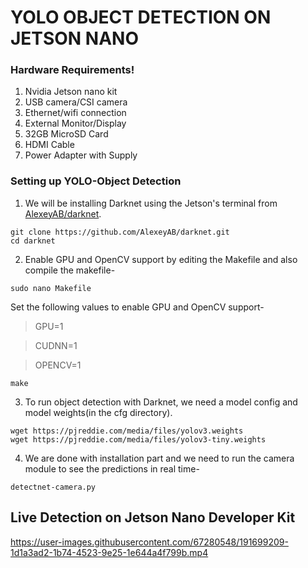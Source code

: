 # YOLO OBJECT DETECTION ON JETSON NANO

### Hardware Requirements!
1. Nvidia Jetson nano kit
2. USB camera/CSI camera
3. Ethernet/wifi connection
4. External Monitor/Display
5. 32GB MicroSD Card
6. HDMI Cable
7. Power Adapter with Supply

### Setting up YOLO-Object Detection
1. We will be installing Darknet using the Jetson's terminal from [AlexeyAB/darknet](https://github.com/AlexeyAB/darknet.git).
 ```
 git clone https://github.com/AlexeyAB/darknet.git
 cd darknet
 ```
 
2. Enable GPU and OpenCV support by editing the Makefile and also compile the makefile-
 ```
 sudo nano Makefile
 ```
   Set the following values to enable GPU and OpenCV support-
 >  GPU=1
 
 >  CUDNN=1
 
 >  OPENCV=1

 ```
 make
 ```

3. To run object detection with Darknet, we need a model config and model weights(in the cfg directory).
 ```
 wget https://pjreddie.com/media/files/yolov3.weights
 wget https://pjreddie.com/media/files/yolov3-tiny.weights
 ```

4. We are done with installation part and we need to run the camera module to see the predictions in real time-
 ```
 detectnet-camera.py
 ```


## Live Detection on Jetson Nano Developer Kit


https://user-images.githubusercontent.com/67280548/191699209-1d1a3ad2-1b74-4523-9e25-1e644a4f799b.mp4


